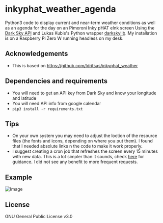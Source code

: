 # inkyphat_weather_agenda
Python3 code to display current and near-term weather conditions as well as an agenda for the day on an Pimoroni Inky pHAT eInk screen Using the [Dark Sky API](https://darksky.net/dev/) and Lukas Kubis's Python wrapper [darkskylib](https://github.com/lukaskubis/darkskylib/). My installation is on a Raspberry Pi Zero W running headless on my desk. 

## Acknowledgements
- This is based on https://github.com/ldritsas/inkyphat_weather

## Dependencies and requirements
- You will need to get an API key from Dark Sky and know your longitude and latitude
- You will need API info from google calendar
- `pip3 install -r requirements.txt`

## Tips
- On your own system you may need to adjust the loction of the resource files (the fonts and icons, depending on where you put them). I found that I needed absolute links n the code to make it work properly.
- I suggest creating a cron job that refreshes the screen every 15 minutes with new data. This is a lot simpler than it sounds, check [here](https://www.ostechnix.com/a-beginners-guide-to-cron-jobs/) for guidance. I did not see any benefit to more frequent requests.

## Example
![Image](inky-pHAT.png)

## License

GNU General Public License v3.0
